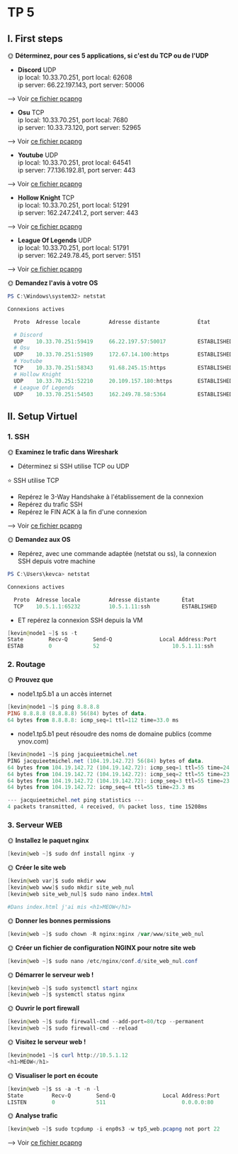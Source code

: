 # TP 5

## I. First steps

🌞 **Déterminez, pour ces 5 applications, si c'est du TCP ou de l'UDP**

- **Discord** UDP  
ip local: 10.33.70.251, port local: 62608  
ip server: 66.22.197.143, port server: 50006  

--> Voir [ce fichier pcapng](tp5_trame1.pcapng)

- **Osu** TCP  
ip local: 10.33.70.251, port local: 7680  
ip server: 10.33.73.120, port server: 52965  

--> Voir [ce fichier pcapng](tp5_trame2.pcapng)

- **Youtube** UDP  
ip local: 10.33.70.251, prot local: 64541  
ip server: 77.136.192.81, port server: 443  

--> Voir [ce fichier pcapng](tp5_trame3.pcapng)

- **Hollow Knight** TCP  
ip local: 10.33.70.251, port local: 51291  
ip server: 162.247.241.2, port server: 443  

--> Voir [ce fichier pcapng](tp5_trame4.pcapng)

- **League Of Legends** UDP  
ip local: 10.33.70.251, port local: 51791   
ip server: 162.249.78.45, port server: 5151  

--> Voir [ce fichier pcapng](tp5_trame5.pcapng)

🌞 **Demandez l'avis à votre OS**
```powershell
PS C:\Windows\system32> netstat

Connexions actives

  Proto  Adresse locale         Adresse distante            État

  # Discord
  UDP    10.33.70.251:59419     66.22.197.57:50017          ESTABLISHED
  # Osu
  UDP    10.33.70.251:51989     172.67.14.100:https         ESTABLISHED
  # Youtube
  TCP    10.33.70.251:58343     91.68.245.15:https          ESTABLISHED
  # Hollow Knight
  UDP    10.33.70.251:52210     20.109.157.180:https        ESTABLISHED
  # League Of Legends
  UDP    10.33.70.251:54503     162.249.78.58:5364          ESTABLISHED
  ```

## II. Setup Virtuel
### 1. SSH

🌞 **Examinez le trafic dans Wireshark**

- Déterminez si SSH utilise TCP ou UDP

⭐ SSH utilise TCP

- Repérez le 3-Way Handshake à l'établissement de la connexion
- Repérez du trafic SSH
- Repérez le FIN ACK à la fin d'une connexion

--> Voir [ce fichier pcapng](tp5_3_way.pcapng)

🌞 **Demandez aux OS**

- Repérez, avec une commande adaptée (netstat ou ss), la connexion SSH depuis votre machine

```powershell
PS C:\Users\kevca> netstat

Connexions actives

  Proto  Adresse locale         Adresse distante       État
  TCP    10.5.1.1:65232         10.5.1.11:ssh          ESTABLISHED
```

- ET repérez la connexion SSH depuis la VM

```powershell
[kevin@node1 ~]$ ss -t
State        Recv-Q        Send-Q               Local Address:Port               Peer Address:Port        Process
ESTAB        0             52                       10.5.1.11:ssh                    10.5.1.1:65232
```

### 2. Routage

🌞 **Prouvez que**

- node1.tp5.b1 a un accès internet
```powershell
[kevin@node1 ~]$ ping 8.8.8.8
PING 8.8.8.8 (8.8.8.8) 56(84) bytes of data.
64 bytes from 8.8.8.8: icmp_seq=1 ttl=112 time=33.0 ms
```

- node1.tp5.b1 peut résoudre des noms de domaine publics (comme ynov.com)
```powershell
[kevin@node1 ~]$ ping jacquieetmichel.net
PING jacquieetmichel.net (104.19.142.72) 56(84) bytes of data.
64 bytes from 104.19.142.72 (104.19.142.72): icmp_seq=1 ttl=55 time=24.0 ms
64 bytes from 104.19.142.72 (104.19.142.72): icmp_seq=2 ttl=55 time=23.0 ms
64 bytes from 104.19.142.72 (104.19.142.72): icmp_seq=3 ttl=55 time=23.5 ms
64 bytes from 104.19.142.72: icmp_seq=4 ttl=55 time=23.3 ms

--- jacquieetmichel.net ping statistics ---
4 packets transmitted, 4 received, 0% packet loss, time 15208ms
```

### 3. Serveur WEB  

🌞 **Installez le paquet nginx**  

```powershell
[kevin@web ~]$ sudo dnf install nginx -y
```

🌞 **Créer le site web**  

```powershell
[kevin@web var]$ sudo mkdir www
[kevin@web www]$ sudo mkdir site_web_nul
[kevin@web site_web_nul]$ sudo nano index.html

#Dans index.html j'ai mis <h1>MEOW</h1>
```

🌞 **Donner les bonnes permissions**

```powershell
[kevin@web ~]$ sudo chown -R nginx:nginx /var/www/site_web_nul
```

🌞 **Créer un fichier de configuration NGINX pour notre site web**

```powershell
[kevin@web ~]$ sudo nano /etc/nginx/conf.d/site_web_nul.conf
```

🌞 **Démarrer le serveur web !**

```powershell
[kevin@web ~]$ sudo systemctl start nginx
[kevin@web ~]$ systemctl status nginx
```

🌞 **Ouvrir le port firewall**

```powershell
[kevin@web ~]$ sudo firewall-cmd --add-port=80/tcp --permanent
[kevin@web ~]$ sudo firewall-cmd --reload
```

🌞 **Visitez le serveur web !**

```powershell
[kevin@node1 ~]$ curl http://10.5.1.12
<h1>MEOW</h1>
```

🌞 **Visualiser le port en écoute**

```powershell
[kevin@web ~]$ ss -a -t -n -l
State         Recv-Q        Send-Q               Local Address:Port               Peer Address:Port       Process
LISTEN        0             511                        0.0.0.0:80                      0.0.0.0:*
```

🌞 **Analyse trafic**

```powershell
[kevin@web ~]$ sudo tcpdump -i enp0s3 -w tp5_web.pcapng not port 22
```
--> Voir [ce fichier pcapng](tp5_web.pcapng)
